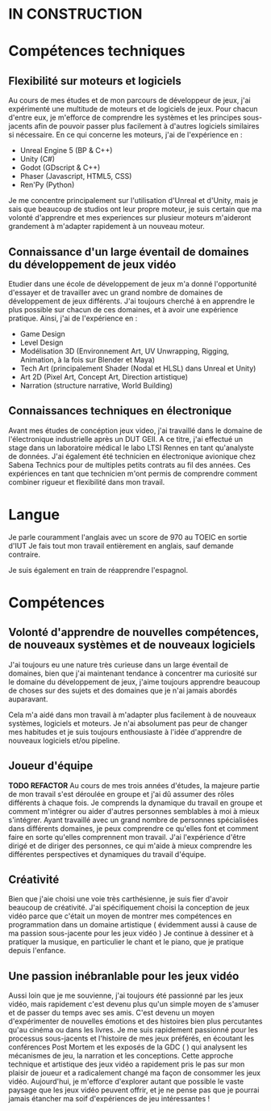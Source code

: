# IN CONSTRUCTION

# Compétences techniques

## Flexibilité sur moteurs et logiciels

Au cours de mes études et de mon parcours de développeur de jeux, j'ai expérimenté une multitude de moteurs et de logiciels de jeux.
Pour chacun d'entre eux, je m'efforce de comprendre les systèmes et les principes sous-jacents afin de pouvoir passer plus facilement à d'autres logiciels similaires si nécessaire.
En ce qui concerne les moteurs, j'ai de l'expérience en :
- Unreal Engine 5 (BP & C++)
- Unity (C#)
- Godot (GDscript & C++)
- Phaser (Javascript, HTML5, CSS)
- Ren'Py (Python)

Je me concentre principalement sur l'utilisation d'Unreal et d'Unity, mais je sais que beaucoup de studios ont leur propre moteur, je suis certain que ma volonté d'apprendre et mes experiences sur plusieur moteurs m'aideront grandement à m'adapter rapidement à un nouveau moteur.

## Connaissance d'un large éventail de domaines du développement de jeux vidéo

Etudier dans une école de développement de jeux m'a donné l'opportunité d'essayer et de travailler avec un grand nombre de domaines de développement de jeux différents.
J'ai toujours cherché à en apprendre le plus possible sur chacun de ces domaines, et à avoir une expérience pratique.
Ainsi, j'ai de l'expérience en :
- Game Design
- Level Design
- Modélisation 3D (Environnement Art, UV Unwrapping, Rigging, Animation, à la fois sur Blender et Maya)
- Tech Art (principalement Shader (Nodal et HLSL) dans Unreal et Unity)
- Art 2D (Pixel Art, Concept Art, Direction artistique)
- Narration (structure narrative, World Building)

## Connaissances techniques en électronique

Avant mes études de concéption jeux video, j'ai travaillé dans le domaine de l'électronique industrielle après un DUT GEII.
A ce titre, j'ai effectué un stage dans un laboratoire médical le labo LTSI Rennes en tant qu'analyste de données.
J'ai également été technicien en électronique avionique chez Sabena Technics pour de multiples petits contrats au fil des années.
Ces expériences en tant que technicien m'ont permis de comprendre comment combiner rigueur et flexibilité dans mon travail.

<!--
 ![logoLTSI_small](https://github.com/user-attachments/assets/95d07af8-8165-4940-8d85-4142509c7505)
// ![Sabena-Site-Web](https://github.com/user-attachments/assets/68eb9630-2ce4-40f1-8d20-6eed8e35c191)
-->

# Langue

Je parle couramment l'anglais avec un score de 970 au TOEIC en sortie d'IUT
Je fais tout mon travail entièrement en anglais, sauf demande contraire.

Je suis également en train de réapprendre l'espagnol.

# Compétences

## Volonté d'apprendre de nouvelles compétences, de nouveaux systèmes et de nouveaux logiciels

J'ai toujours eu une nature très curieuse dans un large éventail de domaines, bien que j'ai maintenant tendance à concentrer ma curiosité sur le domaine du développement de jeux, j'aime toujours apprendre beaucoup de choses sur des sujets et des domaines que je n'ai jamais abordés auparavant.

Cela m'a aidé dans mon travail à m'adapter plus facilement à de nouveaux systèmes, logiciels et moteurs. Je n'ai absolument pas peur de changer mes habitudes et je suis toujours enthousiaste à l'idée d'apprendre de nouveaux logiciels et/ou pipeline.

## Joueur d'équipe

**TODO REFACTOR**
Au cours de mes trois années d'études, la majeure partie de mon travail s'est déroulée en groupe et j'ai dû assumer des rôles différents à chaque fois.
Je comprends la dynamique du travail en groupe et comment m'intégrer ou aider d'autres personnes semblables à moi à mieux s'intégrer.
Ayant travaillé avec un grand nombre de personnes spécialisées dans différents domaines, je peux comprendre ce qu'elles font et comment faire en sorte qu'elles comprennent mon travail.
J'ai l'expérience d'être dirigé et de diriger des personnes, ce qui m'aide à mieux comprendre les différentes perspectives et dynamiques du travail d'équipe.

## Créativité

Bien que j'aie choisi une voie très carthésienne, je suis fier d'avoir beaucoup de créativité.
J'ai spécifiquement choisi la conception de jeux vidéo parce que c'était un moyen de montrer mes compétences en programmation dans un domaine artistique ( évidemment aussi à cause de ma passion sous-jacente pour les jeux vidéo )
Je continue à dessiner et à pratiquer la musique, en particulier le chant et le piano, que je pratique depuis l'enfance.

## Une passion inébranlable pour les jeux vidéo

Aussi loin que je me souvienne, j'ai toujours été passionné par les jeux vidéo, mais rapidement c'est devenu plus qu'un simple moyen de s'amuser et de passer du temps avec ses amis.
C'est devenu un moyen d'expérimenter de nouvelles émotions et des histoires bien plus percutantes qu'au cinéma ou dans les livres.
Je me suis rapidement passionné pour les processus sous-jacents et l'histoire de mes jeux préférés, en écoutant les conférences Post Mortem et les exposés de la GDC (
) qui analysent les mécanismes de jeu, la narration et les conceptions.
Cette approche technique et artistique des jeux vidéo a rapidement pris le pas sur mon plaisir de joueur et a radicalement changé ma façon de consommer les jeux vidéo.
Aujourd'hui, je m'efforce d'explorer autant que possible le vaste paysage que les jeux vidéo peuvent offrir, et je ne pense pas que je pourrai jamais étancher ma soif d'expériences de jeu intéressantes !
